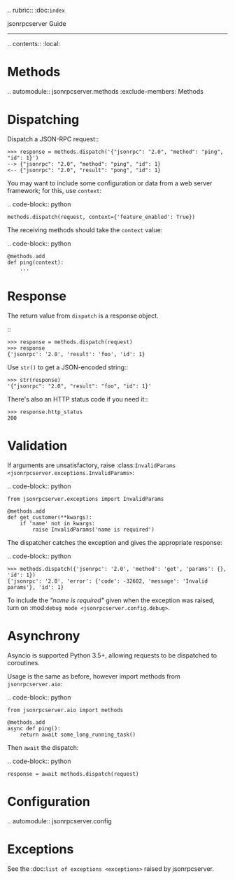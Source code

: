 .. rubric:: :doc:`index`

jsonrpcserver Guide
*******************

.. contents::
    :local:

Methods
=======

.. automodule:: jsonrpcserver.methods
    :exclude-members: Methods

Dispatching
===========

Dispatch a JSON-RPC request::

    >>> response = methods.dispatch('{"jsonrpc": "2.0", "method": "ping", "id": 1}')
    --> {"jsonrpc": "2.0", "method": "ping", "id": 1}
    <-- {"jsonrpc": "2.0", "result": "pong", "id": 1}

You may want to include some configuration or data from a web server framework;
for this, use ``context``:

.. code-block:: python

    methods.dispatch(request, context={'feature_enabled': True})

The receiving methods should take the ``context`` value:

.. code-block:: python

    @methods.add
    def ping(context):
        ...

Response
========

The return value from ``dispatch`` is a response object.

::

    >>> response = methods.dispatch(request)
    >>> response
    {'jsonrpc': '2.0', 'result': 'foo', 'id': 1}

Use ``str()`` to get a JSON-encoded string::

    >>> str(response)
    '{"jsonrpc": "2.0", "result": "foo", "id": 1}'

There's also an HTTP status code if you need it::

    >>> response.http_status
    200

Validation
==========

If arguments are unsatisfactory, raise :class:`InvalidParams
<jsonrpcserver.exceptions.InvalidParams>`:

.. code-block:: python

    from jsonrpcserver.exceptions import InvalidParams

    @methods.add
    def get_customer(**kwargs):
        if 'name' not in kwargs:
            raise InvalidParams('name is required')

The dispatcher catches the exception and gives the appropriate response:

.. code-block:: python

    >>> methods.dispatch({'jsonrpc': '2.0', 'method': 'get', 'params': {}, 'id': 1})
    {'jsonrpc': '2.0', 'error': {'code': -32602, 'message': 'Invalid params'}, 'id': 1}

To include the *"name is required"* given when the exception was raised, turn on
:mod:`debug mode <jsonrpcserver.config.debug>`.

Asynchrony
==========

Asyncio is supported Python 3.5+, allowing requests to be dispatched to coroutines.

Usage is the same as before, however import methods from ``jsonrpcserver.aio``:

.. code-block:: python

    from jsonrpcserver.aio import methods

    @methods.add
    async def ping():
        return await some_long_running_task()

Then ``await`` the dispatch:

.. code-block:: python

    response = await methods.dispatch(request)

Configuration
=============

.. automodule:: jsonrpcserver.config

Exceptions
==========

See the :doc:`list of exceptions <exceptions>` raised by jsonrpcserver.
